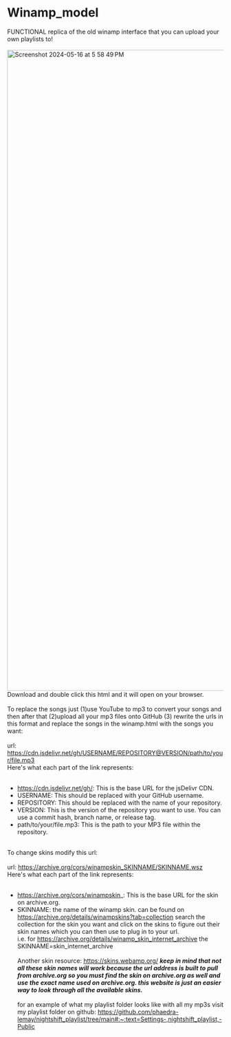 # Winamp_model
FUNCTIONAL replica of the old winamp interface that you can upload your own playlists to!<br />
<br />
<img width="1492" alt="Screenshot 2024-05-16 at 5 58 49 PM" src="https://github.com/phaedra-lemay/Winamp_model/assets/142343420/1700253a-4ff9-4e65-bf0c-e4ab3acd18e0">
<br />
Download and double click this html and it will open on your browser.<br />
<br />
To replace the songs just (1)use YouTube to mp3 to convert your songs and then after that (2)upload all your mp3 files onto GitHub (3) rewrite the urls in this format and replace the songs in the winamp.html with the songs you want:<br />
<br />
url: https://cdn.jsdelivr.net/gh/USERNAME/REPOSITORY@VERSION/path/to/your/file.mp3<br />
Here's what each part of the link represents:<br />
<br />
	<ul>
	<li>https://cdn.jsdelivr.net/gh/: This is the base URL for the jsDelivr CDN.</li>
	<li>USERNAME: This should be replaced with your GitHub username.</li>
	<li>REPOSITORY: This should be replaced with the name of your repository.</li>
	<li>VERSION: This is the version of the repository you want to use. You can use a commit hash, branch name, or release tag.</li>
	<li>path/to/your/file.mp3: This is the path to your MP3 file within the repository.</li>
	</ul>
<br />
To change skins modify this url:<br />
<br />
url: https://archive.org/cors/winampskin_SKINNAME/SKINNAME.wsz<br />
Here's what each part of the link represents:<br />
<br />
	<ul>
	<li>https://archive.org/cors/winampskin_: This is the base URL for the skin on archive.org.</li>
    	<li>SKINNAME: the name of the winamp skin. can be found on https://archive.org/details/winampskins?tab=collection search the collection for the skin you want and click on the skins to figure out their skin names which you can then use to plug in to your url.</li>
    i.e. for https://archive.org/details/winamp_skin_internet_archive the SKINNAME=skin_internet_archive<br />
<br />
Another skin resource: https://skins.webamp.org/ ***keep in mind that not all these skin names will work because the url address is built to pull from archive.org so you must find the skin on archive.org as well and use the exact name used on archive.org. this website is just an easier way to look through all the available skins.***<br />
<br />
for an example of what my playlist folder looks like with all my mp3s visit my playlist folder on github: https://github.com/phaedra-lemay/nightshift_playlist/tree/main#:~:text=Settings-,nightshift_playlist,-Public<br />
